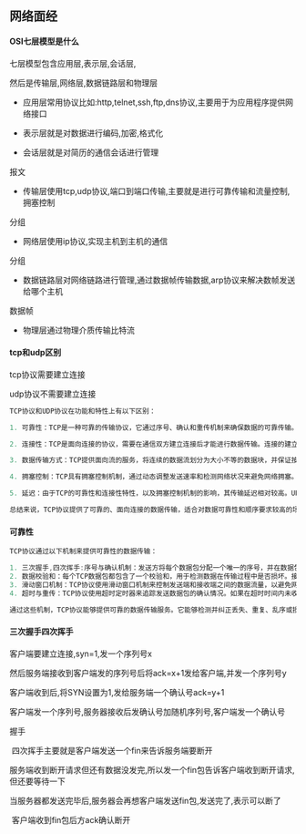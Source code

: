 ## 网络面经

#### OSI七层模型是什么

七层模型包含应用层,表示层,会话层,

然后是传输层,网络层,数据链路层和物理层

* 应用层常用协议比如:http,telnet,ssh,ftp,dns协议,主要用于为应用程序提供网络接口

* 表示层就是对数据进行编码,加密,格式化

* 会话层就是对简历的通信会话进行管理

报文

* 传输层使用tcp,udp协议,端口到端口传输,主要就是进行可靠传输和流量控制,拥塞控制

分组

* 网络层使用ip协议,实现主机到主机的通信

分组

* 数据链路层对网络链路进行管理,通过数据帧传输数据,arp协议来解决数帧发送给哪个主机

数据帧

* 物理层通过物理介质传输比特流



#### tcp和udp区别

tcp协议需要建立连接

udp协议不需要建立连接

```ts
TCP协议和UDP协议在功能和特性上有以下区别：

1. 可靠性：TCP是一种可靠的传输协议，它通过序号、确认和重传机制来确保数据的可靠传输。TCP会自动检测并重新发送丢失或损坏的数据包，同时保证数据包按正确的顺序到达目的地。而UDP是一种不可靠的传输协议，它没有提供数据的可靠性保证，发送的数据可能会丢失、重复、乱序或损坏。

2. 连接性：TCP是面向连接的协议，需要在通信双方建立连接后才能进行数据传输。连接的建立过程使用三次握手，保证了通信的稳定性和可靠性。UDP是无连接的协议，通信双方之间在发送和接收数据时不需要事先建立连接。

3. 数据传输方式：TCP提供面向流的服务，将连续的数据流划分为大小不等的数据块，并保证按照顺序进行传输，接收方按照原始顺序重新组装数据。UDP则是面向报文的协议，将应用层数据封装成独立的报文，并以报文为单位进行发送与接收。

4. 拥塞控制：TCP具有拥塞控制机制，通过动态调整发送速率和检测网络状况来避免网络拥塞。UDP没有拥塞控制机制，发送方以固定的速率发送数据，无法适应网络的变化。

5. 延迟：由于TCP的可靠性和连接性特性，以及拥塞控制机制的影响，其传输延迟相对较高。UDP没有以上机制的限制，因此传输延迟相对较低，适用于实时性要求高的应用，如语音通话、视频流传输等。

总结来说，TCP协议提供了可靠的、面向连接的数据传输，适合对数据可靠性和顺序要求较高的场景。而UDP协议是一种无连接的、不可靠的传输协议，适用于实时性要求较高、对数据完整性要求较低的应用。选择使用TCP还是UDP取决于具体的应用需求和性能要求。
```

#### 可靠性

```ts
TCP协议通过以下机制来提供可靠性的数据传输：

1. 三次握手,四次挥手:序号与确认机制：发送方将每个数据包分配一个唯一的序号，并在数据包头部发送给接收方。接收方收到数据包后会发送确认消息（ACK），确认已经成功接收到的数据包。如果发送方在一定时间内未收到确认消息，会重传该数据包。
2. 数据校验和：每个TCP数据包都包含了一个校验和，用于检测数据在传输过程中是否损坏。接收方会计算接收到的数据包校验和，如果发现校验和不匹配，则表示数据包可能已损坏，要求发送方进行重传。
3. 滑动窗口机制：TCP协议使用滑动窗口机制来控制发送端和接收端之间的数据流量，以避免网络拥塞。滑动窗口机制可以动态调整发送的数据量，确保发送方和接收方之间的数据传输速度匹配，并进行流量控制。
4. 超时与重传：TCP协议使用超时定时器来追踪发送数据包的确认情况。如果在超时时间内未收到确认消息，发送方将重传相应的数据包。超时和重传机制确保数据能够在合理的时间内被正确地传输。

通过这些机制，TCP协议能够提供可靠的数据传输服务。它能够检测并纠正丢失、重复、乱序或损坏的数据包，并确保数据包按正确的顺序到达目的地。同时，TCP协议也具备拥塞控制和流量控制机制，以避免网络拥塞和数据丢失。
```

#### 三次握手四次挥手

客户端要建立连接,syn=1,发一个序列号x

然后服务端接收到客户端发的序列号后将ack=x+1发给客户端,并发一个序列号y

客户端收到后,将SYN设置为1,发给服务端一个确认号ack=y+1

客户端发一个序列号,服务器接收后发确认号加随机序列号,客户端发一个确认号



握手

​	四次挥手主要就是客户端发送一个fin来告诉服务端要断开

​	服务端收到断开请求但还有数据没发完,所以发一个fin包告诉客户端收到断开请求,但还要等待一下

​	当服务器都发送完毕后,服务器会再想客户端发送fin包,发送完了,表示可以断了

​	客户端收到fin包后方ack确认断开





